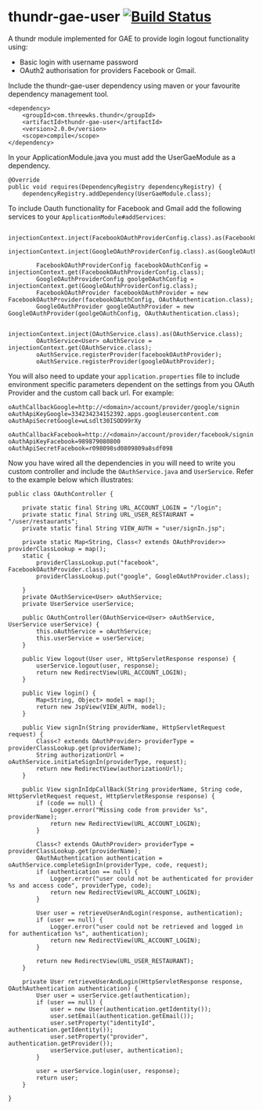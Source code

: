 thundr-gae-user [![Build Status](https://travis-ci.org/3wks/thundr-gae-user.svg)](https://travis-ci.org/3wks/thundr-gae-user)
=================

A thundr module implemented for GAE to provide login logout functionality using:
* Basic login with username password
* OAuth2 authorisation for providers Facebook or Gmail.

Include the thundr-gae-user dependency using maven or your favourite dependency management tool.
    
    <dependency>
        <groupId>com.threewks.thundr</groupId>
        <artifactId>thundr-gae-user</artifactId>
        <version>2.0.0</version>
        <scope>compile</scope>
    </dependency>


In your ApplicationModule.java you must add the UserGaeModule as a dependency.

    @Override
    public void requires(DependencyRegistry dependencyRegistry) {
        dependencyRegistry.addDependency(UserGaeModule.class);

To include Oauth functionality for Facebook and Gmail add the following services to your `ApplicationModule#addServices`:
````
 		injectionContext.inject(FacebookOAuthProviderConfig.class).as(FacebookOAuthProviderConfig.class);
 		injectionContext.inject(GoogleOAuthProviderConfig.class).as(GoogleOAuthProviderConfig.class);

 		FacebookOAuthProviderConfig facebookOAuthConfig = injectionContext.get(FacebookOAuthProviderConfig.class);
 		GoogleOAuthProviderConfig goolgeOAuthConfig = injectionContext.get(GoogleOAuthProviderConfig.class);
 		FacebookOAuthProvider facebookOAuthProvider = new FacebookOAuthProvider(facebookOAuthConfig, OAuthAuthentication.class);
 		GoogleOAuthProvider googleOAuthProvider = new GoogleOAuthProvider(goolgeOAuthConfig, OAuthAuthentication.class);

 		injectionContext.inject(OAuthService.class).as(OAuthService.class);
 		OAuthService<User> oAuthService = injectionContext.get(OAuthService.class);
 		oAuthService.registerProvider(facebookOAuthProvider);
 		oAuthService.registerProvider(googleOAuthProvider);

````
You will also need to update your `application.properties` file to include environment specific parameters dependent
on the settings from you OAuth Provider and the custom call back url. For example:

````
oAuthCallbackGoogle=http://<domain>/account/provider/google/signin
oAuthApiKeyGoogle=334234234152392.apps.googleusercontent.com
oAuthApiSecretGoogle=wLsdlt30ISOD99rXy

oAuthCallbackFacebook=http://<domain>/account/provider/facebook/signin
oAuthApiKeyFacebook=989879080800
oAuthApiSecretFacebook=r098098sd0809809a8sdf098
````

Now you have wired all the dependencies in you will need to write you custom controller and include the `OAuthService.java` and `UserService`.
Refer to the example below which illustrates:

````
public class OAuthController {

    private static final String URL_ACCOUNT_LOGIN = "/login";
    private static final String URL_USER_RESTAURANT = "/user/restaurants";
    private static final String VIEW_AUTH = "user/signIn.jsp";

    private static Map<String, Class<? extends OAuthProvider>> providerClassLookup = map();
    static {
        providerClassLookup.put("facebook", FacebookOAuthProvider.class);
        providerClassLookup.put("google", GoogleOAuthProvider.class);

    }
    private OAuthService<User> oAuthService;
    private UserService userService;

    public OAuthController(OAuthService<User> oAuthService, UserService userService) {
        this.oAuthService = oAuthService;
        this.userService = userService;
    }

    public View logout(User user, HttpServletResponse response) {
        userService.logout(user, response);
        return new RedirectView(URL_ACCOUNT_LOGIN);
    }

    public View login() {
        Map<String, Object> model = map();
        return new JspView(VIEW_AUTH, model);
    }

    public View signIn(String providerName, HttpServletRequest request) {
        Class<? extends OAuthProvider> providerType = providerClassLookup.get(providerName);
        String authorizationUrl = oAuthService.initiateSignIn(providerType, request);
        return new RedirectView(authorizationUrl);
    }

    public View signInIdpCallBack(String providerName, String code, HttpServletRequest request, HttpServletResponse response) {
        if (code == null) {
            Logger.error("Missing code from provider %s", providerName);
            return new RedirectView(URL_ACCOUNT_LOGIN);
        }

        Class<? extends OAuthProvider> providerType = providerClassLookup.get(providerName);
        OAuthAuthentication authentication = oAuthService.completeSignIn(providerType, code, request);
        if (authentication == null) {
            Logger.error("user could not be authenticated for provider %s and access code", providerType, code);
            return new RedirectView(URL_ACCOUNT_LOGIN);
        }

        User user = retrieveUserAndLogin(response, authentication);
        if (user == null) {
            Logger.error("user could not be retrieved and logged in for authentication %s", authentication);
            return new RedirectView(URL_ACCOUNT_LOGIN);
        }

        return new RedirectView(URL_USER_RESTAURANT);
    }

    private User retrieveUserAndLogin(HttpServletResponse response, OAuthAuthentication authentication) {
        User user = userService.get(authentication);
        if (user == null) {
            user = new User(authentication.getIdentity());
            user.setEmail(authentication.getEmail());
            user.setProperty("identityId", authentication.getIdentity());
            user.setProperty("provider", authentication.getProvider());
            userService.put(user, authentication);
        }

        user = userService.login(user, response);
        return user;
    }

}
````

